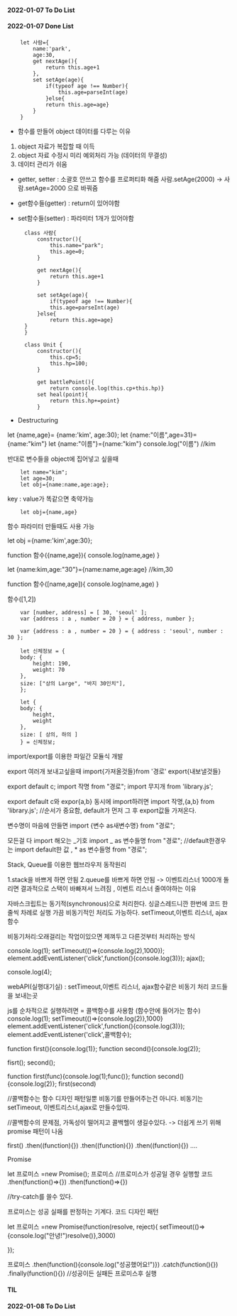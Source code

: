 #### 2022-01-07 To Do List

#### 2022-01-07 Done List

        let 사람={
            name:'park',
            age:30,
            get nextAge(){
                return this.age+1
            },
            set setAge(age){
                if(typeof age !== Number){
                    this.age=parseInt(age)
                }else{
                return this.age=age}
            }
        }

- 함수를 만들어 object 데이터를 다루는 이유

1. object 자료가 복잡할 때 이득
2. object 자료 수정시 미리 예외처리 가능 (데이터의 무결성)
3. 데이터 관리가 쉬움

- getter, setter : 소괄호 안쓰고 함수를 프로퍼티화 해줌
  사람.setAge(2000) -> 사람.setAge=2000 으로 바꿔줌

- get함수들(getter) : return이 있어야함
- set함수들(setter) : 파라미터 1개가 있어야함

        class 사람{
            constructor(){
                this.name="park";
                this.age=0;
            }

            get nextAge(){
                return this.age+1
            }

            set setAge(age){
                if(typeof age !== Number){
                this.age=parseInt(age)
            }else{
                return this.age=age}
        }
        }

        class Unit {
            constructor(){
                this.cp=5;
                this.hp=100;
            }

            get battlePoint(){
                return console.log(this.cp+this.hp)}
            set heal(point){
                return this.hp+=point}
            }

- Destructuring

let {name,age}= {name:'kim', age:30};
let {name:"이름",age=31}={name:"kim"}
let {name:"이름"}={name:"kim"}
console.log("이름") //kim

반대로 변수들을 object에 집어넣고 싶을때

        let name="kim";
        let age=30;
        let obj={name:name,age:age};

key : value가 똑같으면 축약가능

        let obj={name,age}

함수 파라미터 만들때도 사용 가능

let obj ={name:'kim',age:30};

function 함수({name,age}){
console.log(name,age)
}

let {name:kim,age:"30"}={name:name,age:age}
//kim,30

function 함수([name,age]){
console.log(name,age)
}

함수([1,2])

        var [number, address] = [ 30, 'seoul' ];
        var {address : a , number = 20 } = { address, number };

        var {address : a , number = 20 } = { address : 'seoul', number : 30 };

        let 신체정보 = {
        body: {
            height: 190,
            weight: 70
        },
        size: ["상의 Large", "바지 30인치"],
        };

        let {
        body: {
            height,
            weight
        },
        size: [ 상의, 하의 ]
        } = 신체정보;

import/export를 이용한 파일간 모듈식 개발

export 여러개 보내고싶을때
import{가져올것들}from '경로' export{내보낼것들}

export default c;
import 작명 from "경로";
import 무지개 from 'library.js';

export default c와 expor{a,b} 동시에 import하려면
import 작명,{a,b} from 'library.js';
//순서가 중요함, default가 먼저 그 후 export값들 가져온다.

변수명이 마음에 안들면
import {변수 as새변수명} from "경로";

모든걸 다 import 해오는 _기호
import _ as 변수들명 from "경로";
//default한경우는
import default한 값 , \* as 변수들명 from "경로";

Stack, Queue를 이용한 웹브라우저 동작원리

1.stack을 바쁘게 하면 안됨
2.queue를 바쁘게 하면 안됨 -> 이벤트리스너 1000개 돌리면 결과적으로 스택이 바빠져서 느려짐 , 이벤트 리스너 줄여야하는 이유

자바스크립트는 동기적(synchronous)으로 처리한다. 싱글스레드니깐 한번에 코드 한줄씩 차례로 실행
가끔 비동기적인 처리도 가능하다. setTimeout,이벤트 리스너, ajax함수

비동기처리:오래걸리는 작업이있으면 제껴두고 다른것부터 처리하는 방식

console.log(1);
setTimeout(()=>{console.log(2),1000});
element.addEventListener('click',function(){console.log(3)});
ajax();

console.log(4);

webAPI(실행대기실) : setTimeout,이벤트 리스너, ajax함수같은 비동기 처리 코드들을 보내는곳

js를 순차적으로 실행하려면 = 콜백함수를 사용함 (함수안에 들어가는 함수)
console.log(1);
setTimeout(()=>{console.log(2)},1000}
element.addEventListener('click',function(){console.log(3)});
element.addEventListener('click',콜백함수);

function first(){console.log(1)};
function second(){console.log(2)};

fisrt();
second();

function first(func){console.log(1);func()};
function second(){console.log(2)};
first(second)

//콜백함수는 함수 디자인 패턴일뿐 비동기를 만들어주는건 아니다. 비동기는 setTimeout, 이벤트리스너,ajax로 만들수있따.

//콜백함수의 문제점, 가독성이 떨어지고 콜백헬이 생길수있다.
-> 더쉽게 쓰기 위해 promise 패턴이 나옴

first()
.then((function){})
.then((function){})
.then((function){})
....

Promise

let 프로미스 =new Promise();
프로미스
//프로미스가 성공일 경우 실행할 코드
.then(function()=>{})
.then(function()=>{})

//try-catch를 쓸수 있다.

프로미스는 성공 실패를 판정하는 기계다. 코드 디자인 패턴

let 프로미스 =new Promise(function(resolve, reject){
setTimeout(()=>{console.log("안녕!")resolve()},3000)

});

프로미스
.then(function(){console.log("성공했어요!")})
.catch(function(){})
.finally(function(){}) //성공이든 실패든 프로미스후 실행

#### TIL

#### 2022-01-08 To Do List
